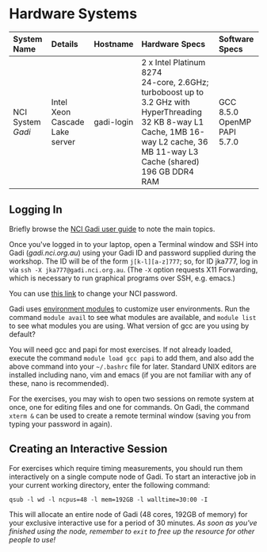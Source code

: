 # Hardware Systems

System Name | Details | Hostname | Hardware Specs | Software Specs |
| :-------- | :------ | :------- | :------------- | :------------- |
| NCI System _Gadi_ | Intel Xeon<br/>Cascade Lake server | gadi-login | 2 x Intel Platinum 8274<br/>24-core, 2.6GHz; turboboost up to 3.2 GHz with HyperThreading<br/>  32 KB 8-way L1 Cache, 1MB 16-way L2 cache, 36 MB 11-way L3 Cache (shared)<br/> 196 GB DDR4 RAM | GCC 8.5.0<br/>OpenMP<br/>PAPI 5.7.0 |
<!--
| ARM Neoverse | AWS Graviton | (see below) | 16 vCPUs Neoverse N1 cores, 2.6GHz<br/>64 KB 4-way L1 Cache, 512 KB 8-way L2 Cache, 4 MB 16-way L3 Cache (shared)<br/>4 32 GB RAM | GCC 8.2.1<br/>OpenMP<br/>   PAPI 5.7.0 |
-->

## Logging In

Briefly browse the [NCI Gadi user guide](https://opus.nci.org.au/display/Help/Gadi+User+Guide) to note the main topics.
    
Once you've logged in to your laptop, open a Terminal window and SSH into Gadi (_gadi.nci.org.au_) using your Gadi ID and password supplied during the workshop. The ID will be of the form `j[k-l][a-z]777`; so, for ID jka777, log in via `ssh -X jka777@gadi.nci.org.au`. (The `-X` option requests X11 Forwarding, which is necessary to run graphical programs over SSH, e.g. emacs.)
    
You can use [this link](https://my.nci.org.au/mancini/change-password) to change your NCI password.

Gadi uses [environment modules](https://opus.nci.org.au/display/Help/Environment+Modules) to customize user environments. Run the command `module avail` to see what modules are available, and `module list` to see what modules you are using. What version of gcc are you using by default?

You will need gcc and papi for most exercises. If not already loaded, execute the command `module load gcc papi` to add them, and also add the above command into your `~/.bashrc` file for later. Standard UNIX editors are installed including nano, vim and emacs (if you are not familiar with any of these, nano is recommended).

For the exercises, you may wish to open two sessions on remote system at once, one for editing files and one for commands. On Gadi, the command `xterm &` can be used to create a remote terminal window (saving you from typing your password in again).

## Creating an Interactive Session

For exercises which require timing measurements, you should run them interactively on a single compute node of Gadi. To start an interactive job in your current working directory, enter the following command:

    qsub -l wd -l ncpus=48 -l mem=192GB -l walltime=30:00 -I

This will allocate an entire node of Gadi (48 cores, 192GB of memory) for your exclusive interactive use for a period of 30 minutes. _As soon as you've finished using the node, remember to `exit` to free up the resource for other people to use!_

<!--
*   Execute the command `echo $graviton`. You should see the DNS address of the AWS ARM server; it will look something like: `ec2-18-217-136-35.us-east-2.compute.amazonaws.com` (the exact address changes every time the server is brought up). From your Gadi account, you should be able to login to the AWS ARM server using the same ID using the set-up ssh key, i.e. `ssh $graviton`. The editors nano, vim and emacs are available there as well.
-->